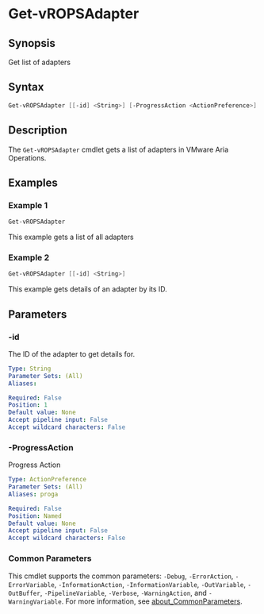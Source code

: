 # Get-vROPSAdapter

## Synopsis

Get list of adapters

## Syntax

```powershell
Get-vROPSAdapter [[-id] <String>] [-ProgressAction <ActionPreference>] [<CommonParameters>]
```

## Description

The `Get-vROPSAdapter` cmdlet gets a list of adapters in VMware Aria Operations.

## Examples

### Example 1

```powershell
Get-vROPSAdapter
```

This example gets a list of all adapters

### Example 2

```powershell
Get-vROPSAdapter [[-id] <String>] 
```

This example gets details of an adapter by its ID.

## Parameters

### -id

The ID of the adapter to get details for.

```yaml
Type: String
Parameter Sets: (All)
Aliases:

Required: False
Position: 1
Default value: None
Accept pipeline input: False
Accept wildcard characters: False
```

### -ProgressAction

Progress Action

```yaml
Type: ActionPreference
Parameter Sets: (All)
Aliases: proga

Required: False
Position: Named
Default value: None
Accept pipeline input: False
Accept wildcard characters: False
```

### Common Parameters

This cmdlet supports the common parameters: `-Debug`, `-ErrorAction`, `-ErrorVariable`, `-InformationAction`, `-InformationVariable`, `-OutVariable`, `-OutBuffer`, `-PipelineVariable`, `-Verbose`, `-WarningAction`, and `-WarningVariable`. For more information, see [about_CommonParameters](http://go.microsoft.com/fwlink/?LinkID=113216).
